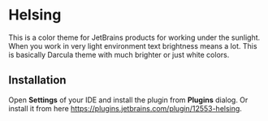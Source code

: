 Helsing
=======

This is a color theme for JetBrains products for working under the sunlight.
When you work in very light environment text brightness means a lot.
This is basically Darcula theme with much brighter or just white colors.

Installation
------------

Open __Settings__ of your IDE and install the plugin from __Plugins__ dialog.
Or install it from here https://plugins.jetbrains.com/plugin/12553-helsing.
